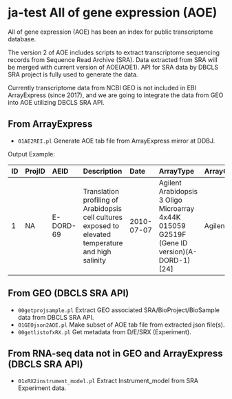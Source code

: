 # ja-test All of gene expression (AOE)

All of gene expression (AOE) has been an index for public transcriptome database. 

The version 2 of AOE includes scripts to extract transcriptome sequencing records from Sequence Read Archive (SRA). 
Data extracted from SRA will be merged with current version of AOE(AOE1).
API for SRA data by DBCLS SRA project is fully used to generate the data.

Currently transcriptome data from NCBI GEO is not included in EBI ArrayExpress (since 2017), and we are going to integrate the data from GEO into AOE utilizing DBCLS SRA API.

## From ArrayExpress

- `01AE2REI.pl` Generate AOE tab file from  ArrayExpress mirror at DDBJ.

Output Example:

|  ID |ProjID|AEID| Description | Date | ArrayType | ArrayGroup | Technology | Instrument | NGSGroup | Organisms | Rep_organism  |
|:-----------|:-----------|:-----------|:-----------|:-----------|:-----------|:-----------|:-----------|:-----------|:-----------|:-----------|:-----------|
|1|NA|  E-DORD-69 | Translation profiling of Arabidopsis cell cultures exposed to elevated temperature and high salinity | 2010-07-07 | Agilent Arabidopsis 3 Oligo Microarray 4x44K 015059 G2519F (Gene ID version)(A-DORD-1)[24]  | Agilent | array assay | NA | NA | Arabidopsis thaliana[24]  | Arabidopsis thaliana  |

## From GEO (DBCLS SRA API)

- `00getprojsample.pl` Extract GEO associated SRA/BioProject/BioSample data from DBCLS SRA API.
- `01GEOjson2AOE.pl` Make subset of AOE tab file from extracted json file(s). 
- `00getlistofxRX.pl` Get metadata from D/E/SRX (Experiment). 

## From RNA-seq data not in GEO and ArrayExpress (DBCLS SRA API)

- `01xRX2instrument_model.pl` Extract Instrument_model from SRA Experiment data.
